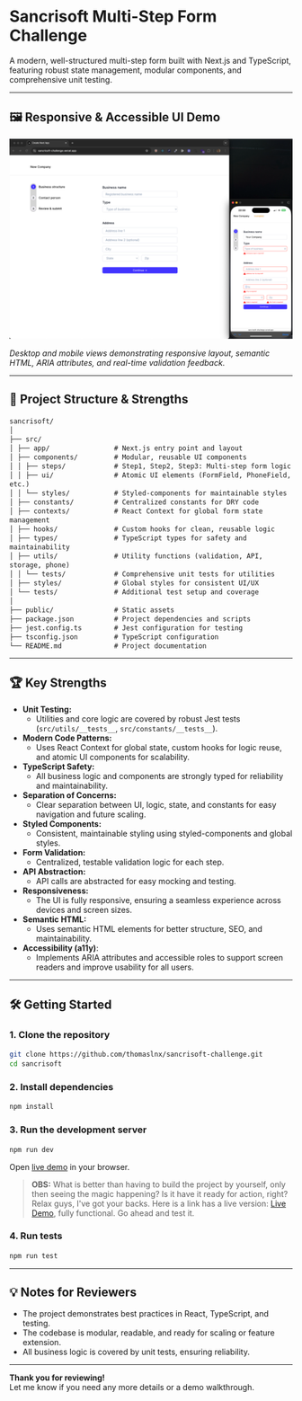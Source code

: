 # Sancrisoft Multi-Step Form Challenge

A modern, well-structured multi-step form built with Next.js and TypeScript, featuring robust state management, modular components, and comprehensive unit testing.

---

## 🖼️ Responsive & Accessible UI Demo

![Sancrisoft Multi-Step Form - Responsive and Accessible UI](./public/demo.png)

_Desktop and mobile views demonstrating responsive layout, semantic HTML, ARIA attributes, and real-time validation feedback._

---

## 🚀 Project Structure & Strengths

```
sancrisoft/
│
├── src/
│ ├── app/                # Next.js entry point and layout
│ ├── components/         # Modular, reusable UI components
│ │ ├── steps/            # Step1, Step2, Step3: Multi-step form logic
│ │ ├── ui/               # Atomic UI elements (FormField, PhoneField, etc.)
│ │ └── styles/           # Styled-components for maintainable styles
│ ├── constants/          # Centralized constants for DRY code
│ ├── contexts/           # React Context for global form state management
│ ├── hooks/              # Custom hooks for clean, reusable logic
│ ├── types/              # TypeScript types for safety and maintainability
│ ├── utils/              # Utility functions (validation, API, storage, phone)
│ │ └── tests/            # Comprehensive unit tests for utilities
│ ├── styles/             # Global styles for consistent UI/UX
│ └── tests/              # Additional test setup and coverage
│
├── public/               # Static assets
├── package.json          # Project dependencies and scripts
├── jest.config.ts        # Jest configuration for testing
├── tsconfig.json         # TypeScript configuration
└── README.md             # Project documentation
```

---

## 🏆 Key Strengths

- **Unit Testing:**
  - Utilities and core logic are covered by robust Jest tests (`src/utils/__tests__`, `src/constants/__tests__`).
- **Modern Code Patterns:**
  - Uses React Context for global state, custom hooks for logic reuse, and atomic UI components for scalability.
- **TypeScript Safety:**
  - All business logic and components are strongly typed for reliability and maintainability.
- **Separation of Concerns:**
  - Clear separation between UI, logic, state, and constants for easy navigation and future scaling.
- **Styled Components:**
  - Consistent, maintainable styling using styled-components and global styles.
- **Form Validation:**
  - Centralized, testable validation logic for each step.
- **API Abstraction:**
  - API calls are abstracted for easy mocking and testing.
- **Responsiveness:**
  - The UI is fully responsive, ensuring a seamless experience across devices and screen sizes.
- **Semantic HTML:**
  - Uses semantic HTML elements for better structure, SEO, and maintainability.
- **Accessibility (a11y)**:
  - Implements ARIA attributes and accessible roles to support screen readers and improve usability for all users.

---

## 🛠️ Getting Started

### 1. **Clone the repository**

```bash
git clone https://github.com/thomaslnx/sancrisoft-challenge.git
cd sancrisoft
```

### 2. **Install dependencies**

```bash
npm install
```

### 3. **Run the development server**

```bash
npm run dev
```

Open [live demo](http://localhost:3000) in your browser.

> **OBS:** What is better than having to build the project by yourself, only then seeing the magic happening? Is it have it ready for action, right? Relax guys, I've got your backs. Here is a link has a live version: [Live Demo](https://sancrisoft-challenge.vercel.app/), fully functional. Go ahead and test it.

### 4. **Run tests**

```bash
npm run test
```

---

## 💡 Notes for Reviewers

- The project demonstrates best practices in React, TypeScript, and testing.
- The codebase is modular, readable, and ready for scaling or feature extension.
- All business logic is covered by unit tests, ensuring reliability.

---

**Thank you for reviewing!**  
Let me know if you need any more details or a demo walkthrough.

